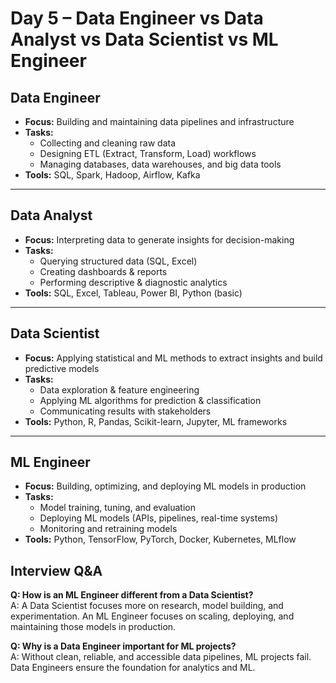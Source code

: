 # Day 5 – Data Engineer vs Data Analyst vs Data Scientist vs ML Engineer

## Data Engineer
- **Focus:** Building and maintaining data pipelines and infrastructure  
- **Tasks:**  
  - Collecting and cleaning raw data  
  - Designing ETL (Extract, Transform, Load) workflows  
  - Managing databases, data warehouses, and big data tools  
- **Tools:** SQL, Spark, Hadoop, Airflow, Kafka  

---

## Data Analyst
- **Focus:** Interpreting data to generate insights for decision-making  
- **Tasks:**  
  - Querying structured data (SQL, Excel)  
  - Creating dashboards & reports  
  - Performing descriptive & diagnostic analytics  
- **Tools:** SQL, Excel, Tableau, Power BI, Python (basic)  

---

## Data Scientist
- **Focus:** Applying statistical and ML methods to extract insights and build predictive models  
- **Tasks:**  
  - Data exploration & feature engineering  
  - Applying ML algorithms for prediction & classification  
  - Communicating results with stakeholders  
- **Tools:** Python, R, Pandas, Scikit-learn, Jupyter, ML frameworks  

---

## ML Engineer
- **Focus:** Building, optimizing, and deploying ML models in production  
- **Tasks:**  
  - Model training, tuning, and evaluation  
  - Deploying ML models (APIs, pipelines, real-time systems)  
  - Monitoring and retraining models  
- **Tools:** Python, TensorFlow, PyTorch, Docker, Kubernetes, MLflow  



## Interview Q&A

**Q: How is an ML Engineer different from a Data Scientist?**  
A: A Data Scientist focuses more on research, model building, and experimentation. An ML Engineer focuses on scaling, deploying, and maintaining those models in production.  

**Q: Why is a Data Engineer important for ML projects?**  
A: Without clean, reliable, and accessible data pipelines, ML projects fail. Data Engineers ensure the foundation for analytics and ML.  
